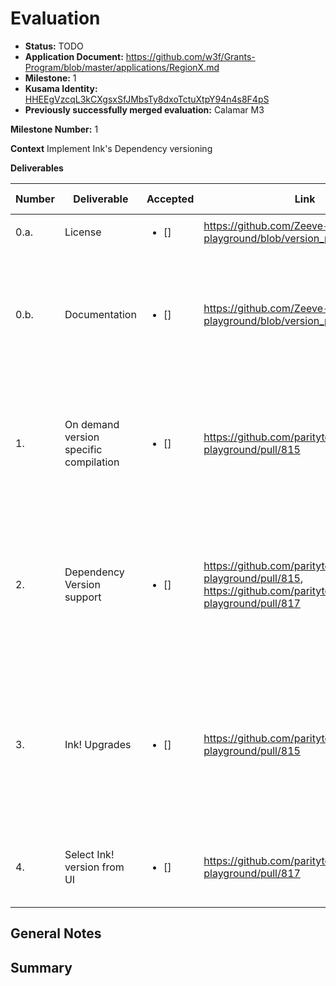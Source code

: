 # Evaluation


- **Status:** TODO
- **Application Document:** https://github.com/w3f/Grants-Program/blob/master/applications/RegionX.md
- **Milestone:** 1
- **Kusama Identity:** [HHEEgVzcqL3kCXgsxSfJMbsTy8dxoTctuXtpY94n4s8F4pS](https://kusama.subscan.io/account/HHEEgVzcqL3kCXgsxSfJMbsTy8dxoTctuXtpY94n4s8F4pS)
- **Previously successfully merged evaluation:** Calamar M3

**Milestone Number:** 1

**Context**
Implement Ink's Dependency versioning

**Deliverables**

| Number | Deliverable | Accepted | Link |  Evaluation Notes |
| ------------- | ------------- | ------------- |------------- | ------------- |
| 0.a. | License | <ul><li>[] </li></ul> | https://github.com/Zeeve-App/ink-playground/blob/version_play/LICENSE | Apache-2.0 |
| 0.b. | Documentation | <ul><li>[] </li></ul> |https://github.com/Zeeve-App/ink-playground/blob/version_play/README.md | We will provide both inline documentation of the code and a basic tutorial that explains how a user can open and save a file |
| 1.  | On demand version specific compilation | <ul><li>[] </li></ul> | https://github.com/paritytech/ink-playground/pull/815 | We will add the ability to build the compiler environment if a compiler environment is not present with a specific version of Ink! |
| 2. | Dependency Version support | <ul><li>[] </li></ul> |https://github.com/paritytech/ink-playground/pull/815, https://github.com/paritytech/ink-playground/pull/817 | We will upgrade and maintain Ink! and cargo-contract dependencies versions up to date and have provision to have older version support |
| 3. | Ink! Upgrades | <ul><li>[] </li></ul> | https://github.com/paritytech/ink-playground/pull/815 | We will add the ability to add Playground's Ink! version support to latest version as soon as new version of Ink! is released without manual intervention |
| 4. | Select Ink! version from UI | <ul><li>[] </li></ul> |https://github.com/paritytech/ink-playground/pull/817 | We will add ability to select Ink!'s version from the IDE to compile |

## General Notes
## Summary